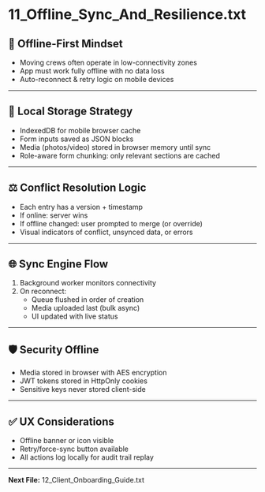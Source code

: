 # 11_Offline_Sync_And_Resilience.txt

## 🚫 Offline-First Mindset
- Moving crews often operate in low-connectivity zones
- App must work fully offline with no data loss
- Auto-reconnect & retry logic on mobile devices

---

## 🔗 Local Storage Strategy
- IndexedDB for mobile browser cache
- Form inputs saved as JSON blocks
- Media (photos/video) stored in browser memory until sync
- Role-aware form chunking: only relevant sections are cached

---

## ⚖️ Conflict Resolution Logic
- Each entry has a version + timestamp
- If online: server wins
- If offline changed: user prompted to merge (or override)
- Visual indicators of conflict, unsynced data, or errors

---

## 🌐 Sync Engine Flow
1. Background worker monitors connectivity
2. On reconnect:
   - Queue flushed in order of creation
   - Media uploaded last (bulk async)
   - UI updated with live status

---

## 🛡️ Security Offline
- Media stored in browser with AES encryption
- JWT tokens stored in HttpOnly cookies
- Sensitive keys never stored client-side

---

## ✅ UX Considerations
- Offline banner or icon visible
- Retry/force-sync button available
- All actions log locally for audit trail replay

---

**Next File:** 12_Client_Onboarding_Guide.txt


